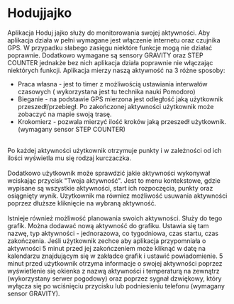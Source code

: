 # Hodujjajko
Aplikacja Hoduj jajko służy do monitorowania swojej aktywności. Aby aplikacja działa w pełni wymagane jest włączenie internetu
oraz czujnika GPS. W przypadku słabego zasięgu niektóre funkcje mogą nie działać poprawnie. Dodatkowo wymagane są sensory
GRAVITY oraz STEP COUNTER jednakże bez nich aplikacja działa poprawnie nie włączając niektórych funkcji. Aplikacja mierzy naszą aktywność
na 3 różne sposoby:
<ul>
<li>Praca własna - jest to timer z możliwością ustawiania interwałów czasowych ( wykorzystana jest tu technika nauki Pomodoro)
<li> Bieganie - na podstawie GPS mierzona jest odległość jaką użytkownik przeszedł/przebiegł. Po zakończonej aktywności użytkownik
może zobaczyć na mapie swoją trasę.
<li> Krokomierz - pozwala mierzyć ilość kroków jaką przeszedł użytkownik.(wymagany sensor STEP COUNTER)
</ul>
<br>
Po każdej aktywności użytkownik otrzymuje punkty i w zależności od ich ilości wyświetla mu się rodzaj kurczaczka.
<br>
<br>
Dodatkowo użytkownik może sprawdzić jakie aktywności wykonywał wciskając przycisk "Twoja aktywność". Jest to menu kontekstowe,
gdzie wypisane są wszystkie aktywności, start ich rozpoczęcia, punkty oraz osiągnięty wynik. Uzytkownik ma równiez możliwość usuwania 
aktywności poprzez dłuższe kliknięcie na wybraną aktywność.
<br> 
<br>
Istnieje również możliwość planowania swoich aktywności. Służy do tego grafik. Można dodawać nową aktywność do grafiku. Ustawia się tam
nazwę, typ aktywności - jednorazowa, co tygodniowa, czas startu, czas zakończenia. Jeśli użytkownik zechce aby aplikacja przypomniała
o aktywności 5 minut przed jej zakończeniem może kliknąć w datę na kalendarzu znajdującym się w zakładce grafik i ustawić powiadomienie.
5 minut przed użytkownik otrzyma informacje o swojej aktywności poprzez wyświetlenie się okienka z nazwą aktywności i temperaturą na zewnątrz
(wykorzystany serwer pogodowy) oraz poprzez sygnał dzwiękowy, który wyłącza się po wciśnięciu przycisku lub podniesieniu telefonu 
(wymagany sensor GRAVITY). 
